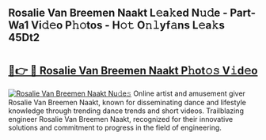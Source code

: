 ## Rosalie Van Breemen Naakt L𝚎a𝚔ed N𝚞𝚍e - Part-Wa1 Vi𝚍𝚎o P𝚑𝚘tos - H𝚘𝚝 O𝚗𝚕yf𝚊ns L𝚎a𝚔s 45Dt2

# <h2><a href="http://kfcs8g.oniu.top/?m=Rosalie+Van+Breemen+Naakt">🔗👉 🔴 Rosalie Van Breemen Naakt P𝚑ot𝚘𝚜 V𝚒d𝚎o</a></h2>

[![Rosalie Van Breemen Naakt Nu𝚍e𝚜](https://i.imgur.com/0qMVB7G.gif)](http://kfcs8g.oniu.top/?m=Rosalie+Van+Breemen+Naakt)
Online artist and amusement giver Rosalie Van Breemen Naakt, known for disseminating dance and lifestyle knowledge through trending dance trends and short videos. Trailblazing engineer Rosalie Van Breemen Naakt, recognized for their innovative solutions and commitment to progress in the field of engineering.  
